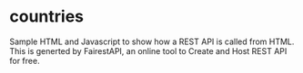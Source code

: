 # countries
Sample HTML and Javascript to show how a REST API is called from HTML.  This is generted by FairestAPI, an online tool to Create and Host REST API for free.
